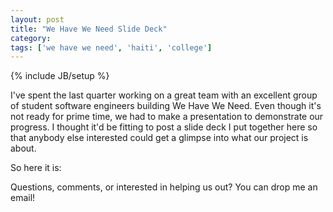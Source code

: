 ```yaml
---
layout: post
title: "We Have We Need Slide Deck"
category: 
tags: ['we have we need', 'haiti', 'college']
---
```

{% include JB/setup %}

I've spent the last quarter working on a great team with an excellent group of
student software engineers building We Have We Need. Even though it's not ready
for prime time, we had to make a presentation to demonstrate our progress. I
thought it'd be fitting to post a slide deck I put together here so that anybody
else interested could get a glimpse into what our project is about.

So here it is:

<script async class="speakerdeck-embed" data-id="4fc5ed7ec41f0f001f0071db" data-ratio="1.3333333333333333" src="//speakerdeck.com/assets/embed.js"></script>

Questions, comments, or interested in helping us out? You can drop me an email!
